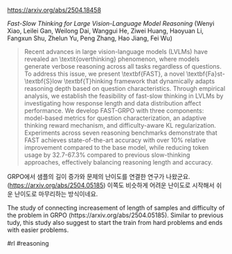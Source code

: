 https://arxiv.org/abs/2504.18458

*Fast-Slow Thinking for Large Vision-Language Model Reasoning* (Wenyi Xiao, Leilei Gan, Weilong Dai, Wanggui He, Ziwei Huang, Haoyuan Li, Fangxun Shu, Zhelun Yu, Peng Zhang, Hao Jiang, Fei Wu)

> Recent advances in large vision-language models (LVLMs) have revealed an \textit{overthinking} phenomenon, where models generate verbose reasoning across all tasks regardless of questions. To address this issue, we present \textbf{FAST}, a novel \textbf{Fa}st-\textbf{S}low \textbf{T}hinking framework that dynamically adapts reasoning depth based on question characteristics. Through empirical analysis, we establish the feasibility of fast-slow thinking in LVLMs by investigating how response length and data distribution affect performance. We develop FAST-GRPO with three components: model-based metrics for question characterization, an adaptive thinking reward mechanism, and difficulty-aware KL regularization. Experiments across seven reasoning benchmarks demonstrate that FAST achieves state-of-the-art accuracy with over 10\% relative improvement compared to the base model, while reducing token usage by 32.7-67.3\% compared to previous slow-thinking approaches, effectively balancing reasoning length and accuracy.

GRPO에서 샘플의 길이 증가와 문제의 난이도를 연결한 연구가 나왔군요. (https://arxiv.org/abs/2504.05185) 이쪽도 비슷하게 어려운 난이도로 시작해서 쉬운 난이도로 마무리하는 방식이네요.

<english>
The study of connecting increasement of length of samples and difficulty of the problem in GRPO (https://arxiv.org/abs/2504.05185). Similar to previous tudy, this study also suggest to start the train from hard problems and ends with easier problems.
</english>

#rl #reasoning 